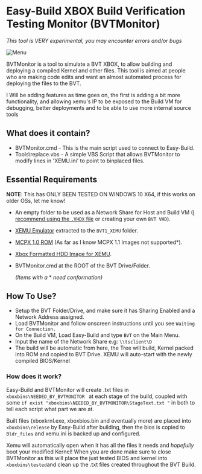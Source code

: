 # Easy-Build XBOX Build Verification Testing Monitor (BVTMonitor)

*This tool is VERY experimental, you may encounter errors and/or bugs*

![Menu](https://github.com/Empyreal96/easy-build-xbox/raw/main/BVTmenu.png)

BVTMonitor is a tool to simulate a BVT XBOX, to allow building and deploying a compiled Kernel and other files. This tool is aimed at people who are making code edits and want an almost automated process for deploying the files to the BVT.

I Will be adding features as time goes on, the first is adding a bit more functionality, and allowing xemu's IP to be exposed to the Build VM for debugging, better deployments and to be able to use more internal source tools


## **What does it contain?**

- BVTMonitor.cmd - This is the main script used to connect to Easy-Build.
- Tools\replace.vbs - A simple VBS Script that allows BVTMonitor to modify lines in 'XEMU.ini' to point to binplaced files.
  

## **Essential Requirements**

**NOTE**: This has ONLY BEEN TESTED ON WINDOWS 10 X64, if this works on older OSs, let me know!

- An empty folder to be used as a Network Share for Host and Build VM ([I recommend using the `.VHDX` file](https://github.com/Empyreal96/easy-build-xbox/raw/main/BVT/BVT_HDD.7z) or creating your own  `BVT VHD`).

- [XEMU Emulator](https://github.com/mborgerson/xemu) extracted to the `BVT1_XEMU` folder.

- [MCPX 1.0 ROM](https://github.com/mborgerson/xemu/wiki#mcpx-boot-rom-image) (As far as I know MCPX 1.1 Images not supported*).

- [Xbox Formatted HDD Image for XEMU](https://github.com/mborgerson/xemu/wiki#hard-disk-drive-image).

- BVTMonitor.cmd at the ROOT of the BVT Drive/Folder.

  *(Items with a* * *need conformation)*

## **How To Use?**

- Setup the BVT Folder/Drive, and make sure it has Sharing Enabled and a Network Address assigned.
- Load BVTMonitor and follow onscreen instructions until you see `Waiting for Connection.`
- On the Build VM, Load Easy-Build and type `BVT` on the Main Menu.
- Input the name of the Network Share e.g: `\\tsclient\D` 
- The build will be automatic from here, the Tree will build, Kernel packed into ROM and copied to BVT Drive. XEMU will auto-start with the newly compiled BIOS/Kernel

### **How does it work?**

Easy-Build and BVTMonitor will create .txt files in `xboxbins\NEEDED_BY_BVTMONITOR ` at each stage of the build, coupled with some `if exist "xboxbins\NEEDED_BY_BVTMONITOR\StageText.txt "` in both to tell each script what part we are at.

Built files (xboxkrnl.exe, xboxbios.bin and eventually more) are placed into `xboxbins\release` by Easy-Build after building, then the bios is copied to `Bldr_files` and xemu.ini is backed up and configured.

Xemu will automatically open when it has all the files it needs and *hopefully* boot your modified Kernel! When you are done make sure to close BVTMonitor as this will place the just tested BIOS and kernel into `xboxbins\tested`and clean up the .txt files created throughout the BVT Build.

